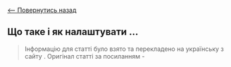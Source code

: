 [<-- Повернутись назад](index.md)

## Що таке і як налаштувати ...

> Інформацію для статті було взято та перекладено на українську з сайту [ ](). Оригінал статті за посиланням - 